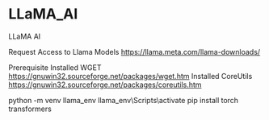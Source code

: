 # LLaMA_AI
LLaMA  AI


Request Access to Llama Models https://llama.meta.com/llama-downloads/

Prerequisite
Installed WGET https://gnuwin32.sourceforge.net/packages/wget.htm
Installed CoreUtils https://gnuwin32.sourceforge.net/packages/coreutils.htm

python -m venv llama_env
llama_env\Scripts\activate
pip install torch transformers

